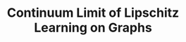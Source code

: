 ---
permalink: /publications/ContLim/
title: "Continuum Limit of Lipschitz Learning on Graphs"
header:
  overlay_image: /assets/img/LipLearning.png
  overlay_filter: "0.5"
  teaser: /assets/img/LipLearning.png
publication_info:
  status: "print"
  author: "T. Roith, L. Bungert"
  preprint: "https://arxiv.org/abs/2012.03772"
  print: "https://link.springer.com/article/10.1007/s10208-022-09557-9"
  year: "2020"
year: "2020"
---